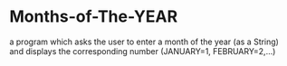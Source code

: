 # Months-of-The-YEAR

a program which asks the user to enter a month of the year (as a String) and
displays the corresponding number (JANUARY=1, FEBRUARY=2,...)
